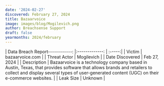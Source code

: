 ```yaml
---
date: '2024-02-27'
discovered: February 27, 2024
title: Bazaarvoice
image: images/blog/Mogilevich.png
author: Breachsense Support
draft: false
yearmonths: 2024/february
---
```


| Data Breach Report------------:     |:-------------:    | :-----:|
| Victim      | bazaarvoice.com      | 
| Threat Actor      | Mogilevich      | 
| Date Discovered      | Feb 27, 2024      | 
| Description      | Bazaarvoice is a technology company based in Austin, Texas, that provides software that allows brands and retailers to collect and display several types of user-generated content (UGC) on their e-commerce websites.      | 
| Leak Size      | Unknown      | 

